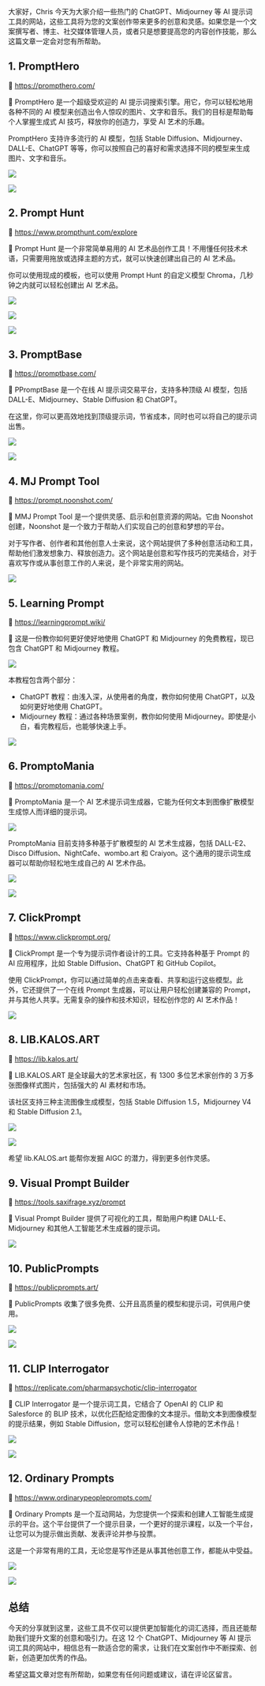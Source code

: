 大家好，Chris 今天为大家介绍一些热门的 ChatGPT、Midjourney 等 AI 提示词工具的网站，这些工具将为您的文案创作带来更多的创意和灵感。如果您是一个文案撰写者、博主、社交媒体管理人员，或者只是想要提高您的内容创作技能，那么这篇文章一定会对您有所帮助。

## 1. PromptHero

🔗 https://prompthero.com/

📝 PromptHero 是一个超级受欢迎的 AI 提示词搜索引擎。用它，你可以轻松地用各种不同的 AI 模型来创造出令人惊叹的图片、文字和音乐。我们的目标是帮助每个人掌握生成式 AI 技巧，释放你的创造力，享受 AI 艺术的乐趣。

PromptHero 支持许多流行的 AI 模型，包括 Stable Diffusion、Midjourney、DALL-E、ChatGPT 等等，你可以按照自己的喜好和需求选择不同的模型来生成图片、文字和音乐。

![](https://blog.pingan8787.com/images/ai/20230407/10001.png)

![](https://blog.pingan8787.com/images/ai/20230407/10002.png)

## 2. Prompt Hunt

🔗 https://www.prompthunt.com/explore

📝 Prompt Hunt 是一个非常简单易用的 AI 艺术品创作工具！不用懂任何技术术语，只需要用拖放或选择主题的方式，就可以快速创建出自己的 AI 艺术品。

你可以使用现成的模板，也可以使用 Prompt Hunt 的自定义模型 Chroma，几秒钟之内就可以轻松创建出 AI 艺术品。

![](https://blog.pingan8787.com/images/ai/20230407/10003.png)

![](https://blog.pingan8787.com/images/ai/20230407/10004.png)

![](https://blog.pingan8787.com/images/ai/20230407/10005.png)

## 3. PromptBase

🔗 https://promptbase.com/

📝 PPromptBase 是一个在线 AI 提示词交易平台，支持多种顶级 AI 模型，包括 DALL-E、Midjourney、Stable Diffusion 和 ChatGPT。

在这里，你可以更高效地找到顶级提示词，节省成本，同时也可以将自己的提示词出售。

![](https://blog.pingan8787.com/images/ai/20230407/10006.png)

![](https://blog.pingan8787.com/images/ai/20230407/10007.png)

## 4. MJ Prompt Tool

🔗 https://prompt.noonshot.com/

📝 MMJ Prompt Tool 是一个提供灵感、启示和创意资源的网站。它由 Noonshot 创建，Noonshot 是一个致力于帮助人们实现自己的创意和梦想的平台。

对于写作者、创作者和其他创意人士来说，这个网站提供了多种创意活动和工具，帮助他们激发想象力、释放创造力。这个网站是创意和写作技巧的完美结合，对于喜欢写作或从事创意工作的人来说，是个非常实用的网站。

![](https://blog.pingan8787.com/images/ai/20230407/10008.png)

## 5. Learning Prompt

🔗 https://learningprompt.wiki/

📝 这是一份教你如何更好使好地使用 ChatGPT 和 Midjourney 的免费教程，现已包含 ChatGPT 和 Midjourney 教程。

![](https://blog.pingan8787.com/images/ai/20230407/10009.png)

本教程包含两个部分：

- ChatGPT 教程：由浅入深，从使用者的角度，教你如何使用 ChatGPT，以及如何更好地使用 ChatGPT。
- Midjourney 教程：通过各种场景案例，教你如何使用 Midjourney。即使是小白，看完教程后，也能够快速上手。

![](https://blog.pingan8787.com/images/ai/20230407/10010.png)

## 6. PromptoMania

🔗 https://promptomania.com/

📝 PromptoMania 是一个 AI 艺术提示词生成器，它能为任何文本到图像扩散模型生成惊人而详细的提示词。

![](https://blog.pingan8787.com/images/ai/20230407/10011.png)

PromptoMania 目前支持多种基于扩散模型的 AI 艺术生成器，包括 DALL-E2、Disco Diffusion、NightCafe、wombo.art 和 Craiyon。这个通用的提示词生成器可以帮助你轻松地生成自己的 AI 艺术作品。

![](https://blog.pingan8787.com/images/ai/20230407/10012.png)

![](https://blog.pingan8787.com/images/ai/20230407/10013.png)

## 7. ClickPrompt

🔗 https://www.clickprompt.org/

📝 ClickPrompt 是一个专为提示词作者设计的工具。它支持各种基于 Prompt 的 AI 应用程序，比如 Stable Diffusion、ChatGPT 和 GitHub Copilot。

使用 ClickPrompt，你可以通过简单的点击来查看、共享和运行这些模型。此外，它还提供了一个在线 Prompt 生成器，可以让用户轻松创建兼容的 Prompt，并与其他人共享。无需复杂的操作和技术知识，轻松创作您的 AI 艺术作品！

![](https://blog.pingan8787.com/images/ai/20230407/10014.png)

## 8. LIB.KALOS.ART

🔗 https://lib.kalos.art/

📝 LIB.KALOS.ART 是全球最大的艺术家社区，有 1300 多位艺术家创作的 3 万多张图像样式图片，包括强大的 AI 素材和市场。

该社区支持三种主流图像生成模型，包括 Stable Diffusion 1.5，Midjourney V4 和 Stable Diffusion 2.1。

![](https://blog.pingan8787.com/images/ai/20230407/10015.png)

![](https://blog.pingan8787.com/images/ai/20230407/10016.png)

希望 lib.KALOS.art 能帮你发掘 AIGC 的潜力，得到更多创作灵感。

## 9. Visual Prompt Builder

🔗 https://tools.saxifrage.xyz/prompt

📝 Visual Prompt Builder 提供了可视化的工具，帮助用户构建 DALL-E、Midjourney 和其他人工智能艺术生成器的提示词。

![](https://blog.pingan8787.com/images/ai/20230407/10017.png)

## 10. PublicPrompts

🔗 https://publicprompts.art/

📝 PublicPrompts 收集了很多免费、公开且高质量的模型和提示词，可供用户使用。

![](https://blog.pingan8787.com/images/ai/20230407/10018.png)

![](https://blog.pingan8787.com/images/ai/20230407/10019.png)

## 11. CLIP Interrogator

🔗 https://replicate.com/pharmapsychotic/clip-interrogator

📝 CLIP Interrogator 是一个提示词工具，它结合了 OpenAI 的 CLIP 和 Salesforce 的 BLIP 技术，以优化匹配给定图像的文本提示。借助文本到图像模型的提示结果，例如 Stable Diffusion，您可以轻松创建令人惊艳的艺术作品！

![](https://blog.pingan8787.com/images/ai/20230407/10020.png)

![](https://blog.pingan8787.com/images/ai/20230407/10021.png)

## 12. Ordinary Prompts

🔗 https://www.ordinarypeopleprompts.com/

📝 Ordinary Prompts 是一个互动网站，为您提供一个探索和创建人工智能生成提示的平台。这个平台提供了一个提示目录，一个更好的提示课程，以及一个平台，让您可以为提示做出贡献、发表评论并参与投票。

这是一个非常有用的工具，无论您是写作还是从事其他创意工作，都能从中受益。

![](https://blog.pingan8787.com/images/ai/20230407/10022.png)

![](https://blog.pingan8787.com/images/ai/20230407/10022.png)

## 总结

今天的分享就到这里，这些工具不仅可以提供更加智能化的词汇选择，而且还能帮助我们提升文案的创意和吸引力。在这 12 个 ChatGPT、Midjourney 等 AI 提示词工具的网站中，相信总有一款适合您的需求，让我们在文案创作中不断探索、创新，创造更加优秀的作品。

希望这篇文章对您有所帮助，如果您有任何问题或建议，请在评论区留言。
